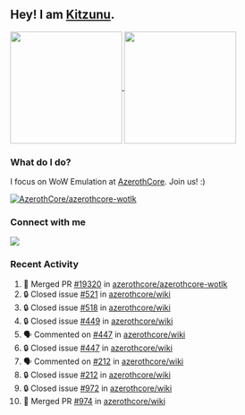 ## Hey! I am [Kitzunu](https://Github.com/Kitzunu).

<!--
[![Kitzunu's Github stats](https://github-readme-stats.vercel.app/api?username=kitzunu&theme=github_dark&show_icons=true&number_format=long)](https://github.com/Kitzunu)

[![Kitzunu's Language stats](https://github-readme-stats.vercel.app/api/top-langs/?username=Kitzunu&layout=donut&theme=github_dark)](https://github.com/Kitzunu)
-->

<a href="https://github.com/Kitzunu">
  <img height=200 align="center" src="https://github-readme-stats.vercel.app/api?username=kitzunu&theme=github_dark&show_icons=true&number_format=long" />
</a>
<a href="https://github.com/Kitzunu">
  <img height=200 align="center" src="https://github-readme-stats.vercel.app/api/top-langs/?username=Kitzunu&layout=donut&theme=github_dark" />
</a>

### What do I do?

I focus on WoW Emulation at [AzerothCore](https://github.com/AzerothCore). Join us! :)

[![AzerothCore/azerothcore-wotlk](https://github-readme-stats.vercel.app/api/pin/?username=AzerothCore&repo=azerothcore-wotlk&theme=github_dark&show_owner=true)](https://github.com/azerothcore/azerothcore-wotlk)

### Connect with me
[![](https://img.shields.io/badge/AzerothCore%20Discord-Connect%20with%20me!-green)](https://discord.com/invite/gkt4y2x)

### Recent Activity

<!--START_SECTION:activity-->
1. 🎉 Merged PR [#19320](https://github.com/azerothcore/azerothcore-wotlk/pull/19320) in [azerothcore/azerothcore-wotlk](https://github.com/azerothcore/azerothcore-wotlk)
2. 🔒 Closed issue [#521](https://github.com/azerothcore/wiki/issues/521) in [azerothcore/wiki](https://github.com/azerothcore/wiki)
3. 🔒 Closed issue [#518](https://github.com/azerothcore/wiki/issues/518) in [azerothcore/wiki](https://github.com/azerothcore/wiki)
4. 🔒 Closed issue [#449](https://github.com/azerothcore/wiki/issues/449) in [azerothcore/wiki](https://github.com/azerothcore/wiki)
5. 🗣 Commented on [#447](https://github.com/azerothcore/wiki/issues/447#issuecomment-2212466903) in [azerothcore/wiki](https://github.com/azerothcore/wiki)
6. 🔒 Closed issue [#447](https://github.com/azerothcore/wiki/issues/447) in [azerothcore/wiki](https://github.com/azerothcore/wiki)
7. 🗣 Commented on [#212](https://github.com/azerothcore/wiki/issues/212#issuecomment-2212466773) in [azerothcore/wiki](https://github.com/azerothcore/wiki)
8. 🔒 Closed issue [#212](https://github.com/azerothcore/wiki/issues/212) in [azerothcore/wiki](https://github.com/azerothcore/wiki)
9. 🔒 Closed issue [#972](https://github.com/azerothcore/wiki/issues/972) in [azerothcore/wiki](https://github.com/azerothcore/wiki)
10. 🎉 Merged PR [#974](https://github.com/azerothcore/wiki/pull/974) in [azerothcore/wiki](https://github.com/azerothcore/wiki)
<!--END_SECTION:activity-->
